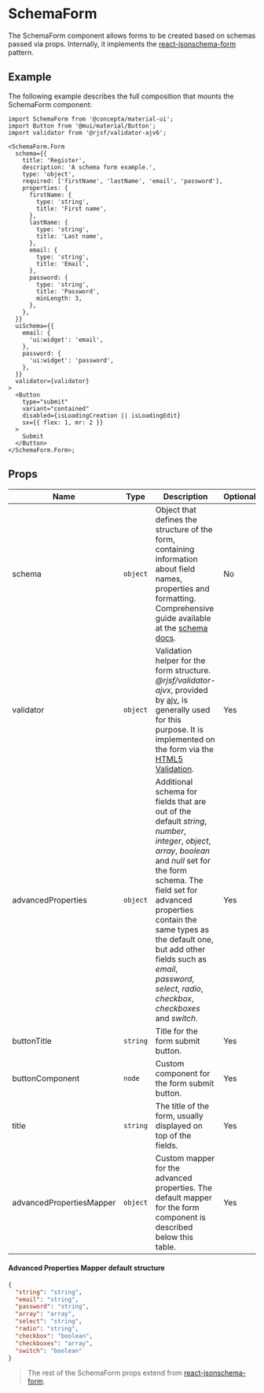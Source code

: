 # SchemaForm

The SchemaForm component allows forms to be created based on schemas passed via props. Internally, it implements the [react-jsonschema-form](https://rjsf-team.github.io/react-jsonschema-form/docs/) pattern.

## Example

The following example describes the full composition that mounts the SchemaForm component:

```tsx
import SchemaForm from '@concepta/material-ui';
import Button from '@mui/material/Button';
import validator from '@rjsf/validator-ajv6';

<SchemaForm.Form
  schema={{
    title: 'Register',
    description: 'A schema form example.',
    type: 'object',
    required: ['firstName', 'lastName', 'email', 'password'],
    properties: {
      firstName: {
        type: 'string',
        title: 'First name',
      },
      lastName: {
        type: 'string',
        title: 'Last name',
      },
      email: {
        type: 'string',
        title: 'Email',
      },
      password: {
        type: 'string',
        title: 'Password',
        minLength: 3,
      },
    },
  }}
  uiSchema={{
    email: {
      'ui:widget': 'email',
    },
    password: {
      'ui:widget': 'password',
    },
  }}
  validator={validator}
>
  <Button
    type="submit"
    variant="contained"
    disabled={isLoadingCreation || isLoadingEdit}
    sx={{ flex: 1, mr: 2 }}
  >
    Submit
  </Button>
</SchemaForm.Form>;
```

## Props

| Name | Type | Description | Optional |
| --- | --- | --- | --- |
| schema | `object` | Object that defines the structure of the form, containing information about field names, properties and formatting. Comprehensive guide available at the [schema docs](https://json-schema.org/learn/getting-started-step-by-step). | No
| validator | `object` | Validation helper for the form structure. _@rjsf/validator-ajvx_, provided by [ajv](https://github.com/ajv-validator/ajv), is generally used for this purpose. It is implemented on the form via the [HTML5 Validation](https://rjsf-team.github.io/react-jsonschema-form/docs/usage/validation#html5-validation). | Yes
| advancedProperties | `object` | Additional schema for fields that are out of the default _string_, _number_, _integer_, _object_, _array_, _boolean_ and _null_ set for the form schema. The field set for advanced properties contain the same types as the default one, but add other fields such as _email_, _password_, _select_, _radio_, _checkbox_, _checkboxes_ and _switch_. | Yes
| buttonTitle | `string` | Title for the form submit button. | Yes
| buttonComponent | `node` | Custom component for the form submit button. | Yes
| title | `string` | The title of the form, usually displayed on top of the fields. | Yes
| advancedPropertiesMapper | `object` | Custom mapper for the advanced properties. The default mapper for the form component is described below this table. | Yes

#### Advanced Properties Mapper default structure

```json
{
  "string": "string",
  "email": "string",
  "password": "string",
  "array": "array",
  "select": "string",
  "radio": "string",
  "checkbox": "boolean",
  "checkboxes": "array",
  "switch": "boolean"
}
```

> The rest of the SchemaForm props extend from [react-jsonschema-form](https://rjsf-team.github.io/react-jsonschema-form/docs/).